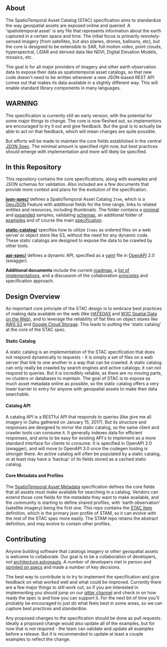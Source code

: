 ## About

The SpatioTemporal Asset Catalog (STAC) specification aims to standardize the way geospatial assets are exposed online and queried. 
A 'spatiotemporal asset' is any file that represents information about the earth captured in a certain space and 
time. The initial focus is primarily remotely-sensed imagery (from satellites, but also planes, drones, balloons, etc), but 
the core is designed to be extensible to SAR, full motion video, point clouds, hyperspectral, LiDAR and derived data like
NDVI, Digital Elevation Models, mosaics, etc. 

The goal is for all major providers of imagery and other earth observation data to expose their data as spatiotemporal asset catalogs,
so that new code doesn't need to be written whenever a new JSON-based REST API comes out that makes its data available in a slightly 
different way. This will enable standard library components in many languages.

## WARNING

The specification is currently still an early version, with the potential for some major things to change. The core is now
fleshed out, so implementors are encouraged to try it out and give feedback. But the goal is to actually be able to act
on that feedback, which will mean changes are quite possible. 

But efforts will be made to maintain the core fields established in the central [JSON Spec](json-spec/). The minimal amount
is specified right now, but best practices should emerge with implementation and more will likely be specified.

## In this Repository

This repository contains the core specifications, along with examples and JSON schemas for validation. Also included are a
few documents that provide more context and plans for the evolution of the specification.

**[json-spec/](json-spec/)** defines a SpatioTemporal Asset Catalog `Item`, which is a [GeoJSON](http://geojson.org) Feature
with additional fields for the time range, links to related entities and resources, including thumbnails. The folder contains
a [minimal](json-spec/sample.json) and [expanded](json-spec/sample-full.json) samples, validating [schemas](json-spec/json-schema), 
an additional folder of [examples](json-spec/examples/) and of course the main [specification](json-spec/json-spec.org).

**[static-catalog/](static-catalog)** specifies how to utilize `Items` as ordered files on a web server or object store
like S3, without the need for any dynamic code. These static catalogs are designed to expose the data to be crawled by
other tools.

**[api-spec/](api-spec/)** defines a dynamic API, specified as a [yaml](api-spec/spec.yaml) file in [OpenAPI](http://openapis.org) 
2.0 (swagger). 

**Additional documents** include the current [roadmap](roadmap.md), a [list of implementations](implementations.md), 
and a discussion of the collaboration [principles](principles.md) and specification approach.

## Design Overview

An important core principle of the STAC design is to embrace best practices of making data available on the web (like 
[HATEOAS](https://en.wikipedia.org/wiki/HATEOAS) and [W3C Spatial Data on the Web](https://www.w3.org/TR/sdw-bp/)), and 
to leverage the reliability of flat files on object stores like [AWS S3](https://aws.amazon.com/s3/) and [Google Cloud Storage](https://cloud.google.com/storage/). This leads to putting the 'static catalog' at the core of the STAC spec.

#### Static Catalog

A static catalog is an implementation of the STAC specification that does not respond dynamically to requests - it is simply
a set of files on a web server that link to one another in a way that can be crawled. A static catalog can only really be
crawled by search engines and active catalogs; it can not respond to queries. But it is incredibly reliable, as there are
no moving parts, no clusters or databases to maintain. The goal of STAC is to expose as much asset metadata online as 
possible, so the static catalog offers a very lower barrier to entry for anyone with geospatial assets to make their data 
searchable.

#### Catalog API

A catalog API is a RESTful API that responds to queries (like give me all imagery in Oahu gathered on January 15, 2017). 
But its structure and responses are designed to mirror the static catalog, so the same client and crawler tools can consume
it. It generally indexes data for efficient responses, and aims to be easy for existing API's to implement as a more standard
interface for clients to consume. It is specified in OpenAPI 2.0 (swagger), and will move to OpenAPI 3.0 once the codegen
tooling is stronger there. An active catalog will often be populated by a static catalog, or at least may have a 'backup' of
its fields stored as a cached static catalog.

#### Core Metadata and Profiles

The [SpatioTemporal Asset Metadata](https://github.com/radiantearth/stam-spec) specification defines the core fields that all 
assets must make available for searching in a catalog. Vendors can extend those core fields for the metadata they want to 
make available, and the community is starting to define shared profiles, with 'earth observation' (satellite imagery) being 
the first one. This repo contains the [STAC Item](json-spec/json-spec.md) definition, which is the primary json profile of STAM, 
so it can evolve with the rest of the STAC spec more easily. The STAM repo retains the abstract definition, and may evolve 
to contain other profiles.

## Contributing

Anyone building software that catalogs imagery or other geospatial assets is welcome to collaborate. Our goal is to be a collaboration of developers, not [architecture astronauts](http://www.joelonsoftware.com/articles/fog0000000018.html). A 
number of developers met in person and [sprinted on specs](https://github.com/radiantearth/boulder-sprint/) and made a number
of key decisions. 

The best way to contribute is to try to implement the specification and give feedback on what worked well and what could be
improved. Currently there are a few major things to still work out, so if you are interested in implementing you should
jump on our [gitter channel](https://gitter.im/SpatioTemporal-Asset-Catalog/Lobby) and check in 
on how ready the spec is and how you can support it. For the next bit of time you'll probably be encouraged to just do what
feels best in some areas, so we can capture best practices and standardize.

Any proposed changes to the specification should be done as pull requests. Ideally a proposed change would also update
all of the examples, but for now that is not required - the team can validate and update all examples before a release.
But it is recommended to update at least a couple examples to reflect the change. 




